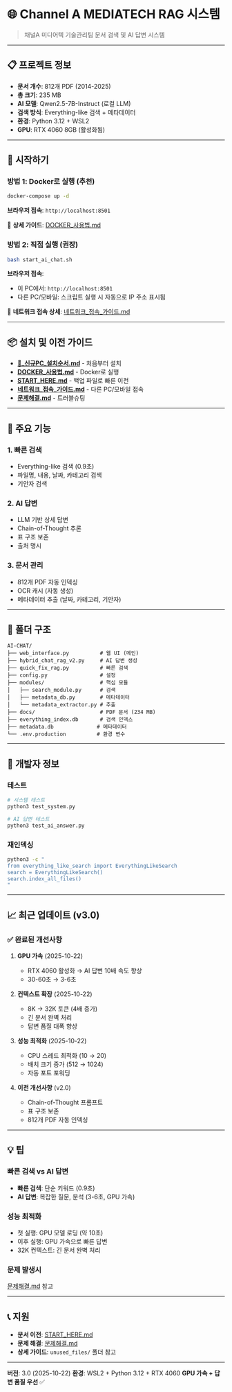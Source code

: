 # 🌐 Channel A MEDIATECH RAG 시스템

> 채널A 미디어텍 기술관리팀 문서 검색 및 AI 답변 시스템

---

## 📋 프로젝트 정보

- **문서 개수**: 812개 PDF (2014-2025)
- **총 크기**: 235 MB
- **AI 모델**: Qwen2.5-7B-Instruct (로컬 LLM)
- **검색 방식**: Everything-like 검색 + 메타데이터
- **환경**: Python 3.12 + WSL2
- **GPU**: RTX 4060 8GB (활성화됨)

---

## 🚀 시작하기

### 방법 1: Docker로 실행 (추천)
```bash
docker-compose up -d
```

**브라우저 접속**: `http://localhost:8501`

🐳 **상세 가이드**: [DOCKER_사용법.md](DOCKER_사용법.md)

### 방법 2: 직접 실행 (권장)
```bash
bash start_ai_chat.sh
```

**브라우저 접속**:
- 이 PC에서: `http://localhost:8501`
- 다른 PC/모바일: 스크립트 실행 시 자동으로 IP 주소 표시됨

📱 **네트워크 접속 상세**: [네트워크_접속_가이드.md](네트워크_접속_가이드.md)

---

## 📦 설치 및 이전 가이드

- **[🎯_신규PC_설치순서.md](🎯_신규PC_설치순서.md)** - 처음부터 설치
- **[DOCKER_사용법.md](DOCKER_사용법.md)** - Docker로 실행
- **[START_HERE.md](START_HERE.md)** - 백업 파일로 빠른 이전
- **[네트워크_접속_가이드.md](네트워크_접속_가이드.md)** - 다른 PC/모바일 접속
- **[문제해결.md](문제해결.md)** - 트러블슈팅

---

## 🎯 주요 기능

### 1. 빠른 검색
- Everything-like 검색 (0.9초)
- 파일명, 내용, 날짜, 카테고리 검색
- 기안자 검색

### 2. AI 답변
- LLM 기반 상세 답변
- Chain-of-Thought 추론
- 표 구조 보존
- 출처 명시

### 3. 문서 관리
- 812개 PDF 자동 인덱싱
- OCR 캐시 (자동 생성)
- 메타데이터 추출 (날짜, 카테고리, 기안자)

---

## 📂 폴더 구조

```
AI-CHAT/
├── web_interface.py          # 웹 UI (메인)
├── hybrid_chat_rag_v2.py     # AI 답변 생성
├── quick_fix_rag.py          # 빠른 검색
├── config.py                 # 설정
├── modules/                  # 핵심 모듈
│   ├── search_module.py      # 검색
│   ├── metadata_db.py        # 메타데이터
│   └── metadata_extractor.py # 추출
├── docs/                     # PDF 문서 (234 MB)
├── everything_index.db       # 검색 인덱스
├── metadata.db              # 메타데이터
└── .env.production          # 환경 변수
```

---

## 🔧 개발자 정보

### 테스트
```bash
# 시스템 테스트
python3 test_system.py

# AI 답변 테스트
python3 test_ai_answer.py
```

### 재인덱싱
```bash
python3 -c "
from everything_like_search import EverythingLikeSearch
search = EverythingLikeSearch()
search.index_all_files()
"
```

---

## 📈 최근 업데이트 (v3.0)

### ✅ 완료된 개선사항

1. **GPU 가속** (2025-10-22)
   - RTX 4060 활성화 → AI 답변 10배 속도 향상
   - 30-60초 → 3-6초

2. **컨텍스트 확장** (2025-10-22)
   - 8K → 32K 토큰 (4배 증가)
   - 긴 문서 완벽 처리
   - 답변 품질 대폭 향상

3. **성능 최적화** (2025-10-22)
   - CPU 스레드 최적화 (10 → 20)
   - 배치 크기 증가 (512 → 1024)
   - 자동 포트 포워딩

4. **이전 개선사항** (v2.0)
   - Chain-of-Thought 프롬프트
   - 표 구조 보존
   - 812개 PDF 자동 인덱싱

---

## 💡 팁

### 빠른 검색 vs AI 답변
- **빠른 검색**: 단순 키워드 (0.9초)
- **AI 답변**: 복잡한 질문, 분석 (3-6초, GPU 가속)

### 성능 최적화
- 첫 실행: GPU 모델 로딩 (약 10초)
- 이후 실행: GPU 가속으로 빠른 답변
- 32K 컨텍스트: 긴 문서 완벽 처리

### 문제 발생시
[문제해결.md](문제해결.md) 참고

---

## 📞 지원

- **문서 이전**: [START_HERE.md](START_HERE.md)
- **문제 해결**: [문제해결.md](문제해결.md)
- **상세 가이드**: `unused_files/` 폴더 참고

---

**버전**: 3.0 (2025-10-22)
**환경**: WSL2 + Python 3.12 + RTX 4060
**GPU 가속 + 답변 품질 우선** ✅
